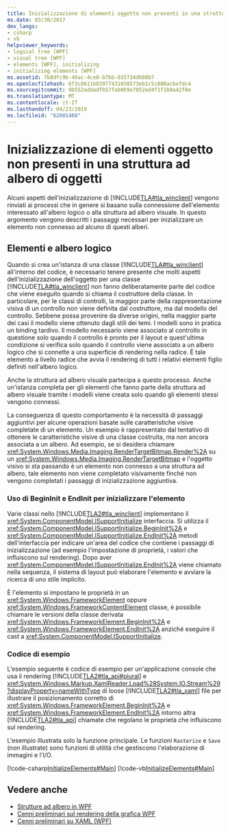 ```yaml
---
title: Inizializzazione di elementi oggetto non presenti in una struttura ad albero di oggetti
ms.date: 03/30/2017
dev_langs:
- csharp
- vb
helpviewer_keywords:
- logical tree [WPF]
- visual tree [WPF]
- elements [WPF], initializing
- initializing elements [WPF]
ms.assetid: 7b8dfc9b-46ac-4ce8-b7bb-035734d688b7
ms.openlocfilehash: 6f3c8611b83977431038573eb1c5c880acbefdc4
ms.sourcegitcommit: 9b552addadfb57fab0b9e7852ed4f1f1b8a42f8e
ms.translationtype: MT
ms.contentlocale: it-IT
ms.lasthandoff: 04/23/2019
ms.locfileid: "62001468"
---
```

# <a name="initialization-for-object-elements-not-in-an-object-tree"></a>Inizializzazione di elementi oggetto non presenti in una struttura ad albero di oggetti
Alcuni aspetti dell'inizializzazione di [!INCLUDE[TLA#tla_winclient](../../../../includes/tlasharptla-winclient-md.md)] vengono rinviati ai processi che in genere si basano sulla connessione dell'elemento interessato all'albero logico o alla struttura ad albero visuale. In questo argomento vengono descritti i passaggi necessari per inizializzare un elemento non connesso ad alcuno di questi alberi.  

## <a name="elements-and-the-logical-tree"></a>Elementi e albero logico  
 Quando si crea un'istanza di una classe [!INCLUDE[TLA#tla_winclient](../../../../includes/tlasharptla-winclient-md.md)] all'interno del codice, è necessario tenere presente che molti aspetti dell'inizializzazione dell'oggetto per una classe [!INCLUDE[TLA#tla_winclient](../../../../includes/tlasharptla-winclient-md.md)] non fanno deliberatamente parte del codice che viene eseguito quando si chiama il costruttore della classe. In particolare, per le classi di controlli, la maggior parte della rappresentazione visiva di un controllo non viene definita dal costruttore, ma dal modello del controllo. Sebbene possa provenire da diverse origini, nella maggior parte dei casi il modello viene ottenuto dagli stili dei temi. I modelli sono in pratica un binding tardivo. Il modello necessario viene associato al controllo in questione solo quando il controllo è pronto per il layout e quest'ultima condizione si verifica solo quando il controllo viene associato a un albero logico che si connette a una superficie di rendering nella radice. È tale elemento a livello radice che avvia il rendering di tutti i relativi elementi figlio definiti nell'albero logico.  
  
 Anche la struttura ad albero visuale partecipa a questo processo. Anche un'istanza completa per gli elementi che fanno parte della struttura ad albero visuale tramite i modelli viene creata solo quando gli elementi stessi vengono connessi.  
  
 La conseguenza di questo comportamento è la necessità di passaggi aggiuntivi per alcune operazioni basate sulle caratteristiche visive completate di un elemento. Un esempio è rappresentato dal tentativo di ottenere le caratteristiche visive di una classe costruita, ma non ancora associata a un albero. Ad esempio, se si desidera chiamare <xref:System.Windows.Media.Imaging.RenderTargetBitmap.Render%2A> su un <xref:System.Windows.Media.Imaging.RenderTargetBitmap> e l'oggetto visivo si sta passando è un elemento non connesso a una struttura ad albero, tale elemento non viene completato visivamente finché non vengono completati i passaggi di inizializzazione aggiuntiva.  
  
### <a name="using-begininit-and-endinit-to-initialize-the-element"></a>Uso di BeginInit e EndInit per inizializzare l'elemento  
 Varie classi nello [!INCLUDE[TLA2#tla_winclient](../../../../includes/tla2sharptla-winclient-md.md)] implementano il <xref:System.ComponentModel.ISupportInitialize> interfaccia. Si utilizza il <xref:System.ComponentModel.ISupportInitialize.BeginInit%2A> e <xref:System.ComponentModel.ISupportInitialize.EndInit%2A> metodi dell'interfaccia per indicare un'area del codice che contiene i passaggi di inizializzazione (ad esempio l'impostazione di proprietà, i valori che influiscono sul rendering). Dopo aver <xref:System.ComponentModel.ISupportInitialize.EndInit%2A> viene chiamato nella sequenza, il sistema di layout può elaborare l'elemento e avviare la ricerca di uno stile implicito.  
  
 È l'elemento si impostano le proprietà in un <xref:System.Windows.FrameworkElement> oppure <xref:System.Windows.FrameworkContentElement> classe, è possibile chiamare le versioni della classe derivata <xref:System.Windows.FrameworkElement.BeginInit%2A> e <xref:System.Windows.FrameworkElement.EndInit%2A> anziché eseguire il cast a <xref:System.ComponentModel.ISupportInitialize>.  
  
### <a name="sample-code"></a>Codice di esempio  
 L'esempio seguente è codice di esempio per un'applicazione console che usa il rendering [!INCLUDE[TLA2#tla_api#plural](../../../../includes/tla2sharptla-apisharpplural-md.md)] e <xref:System.Windows.Markup.XamlReader.Load%28System.IO.Stream%29?displayProperty=nameWithType> di loose [!INCLUDE[TLA2#tla_xaml](../../../../includes/tla2sharptla-xaml-md.md)] file per illustrare il posizionamento corretto di <xref:System.Windows.FrameworkElement.BeginInit%2A> e <xref:System.Windows.FrameworkElement.EndInit%2A> intorno altra [!INCLUDE[TLA2#tla_api](../../../../includes/tla2sharptla-api-md.md)] chiamate che regolano le proprietà che influiscono sul rendering.  
  
 L'esempio illustrata solo la funzione principale. Le funzioni `Rasterize` e `Save` (non illustrate) sono funzioni di utilità che gestiscono l'elaborazione di immagini e l'I/O.  
  
 [!code-csharp[InitializeElements#Main](~/samples/snippets/csharp/VS_Snippets_Wpf/InitializeElements/CSharp/initializeelements.cs#main)]
 [!code-vb[InitializeElements#Main](~/samples/snippets/visualbasic/VS_Snippets_Wpf/InitializeElements/VisualBasic/initializeelements.vb#main)]  
  
## <a name="see-also"></a>Vedere anche

- [Strutture ad albero in WPF](trees-in-wpf.md)
- [Cenni preliminari sul rendering della grafica WPF](../graphics-multimedia/wpf-graphics-rendering-overview.md)
- [Cenni preliminari su XAML (WPF)](xaml-overview-wpf.md)

